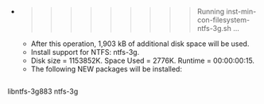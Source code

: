 * >>>>>>>>> Running inst-min-con-filesystem-ntfs-3g.sh ...
  * After this operation, 1,903 kB of additional disk space will be used.
  * Install support for NTFS: ntfs-3g.
  * Disk size = 1153852K. Space Used = 2776K. Runtime = 00:00:00:15.
  * The following NEW packages will be installed:
  ```bash
libntfs-3g883 ntfs-3g
  ```
